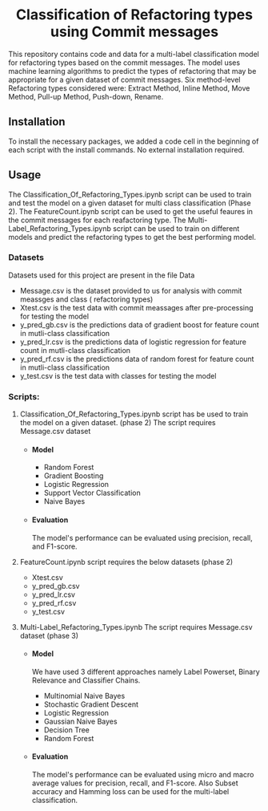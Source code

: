 <h1 align="center">Classification of Refactoring types using Commit messages</h1>

This repository contains code and data for a multi-label classification model for refactoring types based on the commit messages.
The model uses machine learning algorithms to predict the types of refactoring that may be appropriate for a given dataset of commit messages.
Six method-level Refactoring types considered were: Extract Method, Inline Method, Move Method, Pull-up Method, Push-down, Rename.

## Installation
To install the necessary packages, we added a code cell in the beginning of each script with the install commands. No external installation required.

## Usage

The Classification_Of_Refactoring_Types.ipynb script can be used to train and test the model on a given dataset for multi class classification (Phase 2). The FeatureCount.ipynb script can be used to get the useful feaures in the commit messages for each reafactoring type. The Multi-Label_Refactoring_Types.ipynb script can be used to train on different models and predict the refactoring types to get the best performing model.

### Datasets
Datasets used for this project are present in the file Data
- Message.csv is the dataset provided to us for analysis with commit meassges and class ( refactoring types)
- Xtest.csv is the test data with commit meassages after pre-processing for testing the model
- y_pred_gb.csv is the predictions data of gradient boost for feature count in mutli-class classification 
- y_pred_lr.csv is the predictions data of logistic regression for feature count in mutli-class classification 
- y_pred_rf.csv is the predictions data of random forest for feature count in mutli-class classification 
- y_test.csv is the test data with classes for testing the model

### Scripts:
1. Classification_Of_Refactoring_Types.ipynb script has be used to train the model on a given dataset. (phase 2)
The script requires Message.csv dataset
	- #### Model 
		- Random Forest
		- Gradient Boosting
		- Logistic Regression
		- Support Vector Classification
		- Naive Bayes
	- #### Evaluation 
		The model's performance can be evaluated using precision, recall, and F1-score. 
	
2. FeatureCount.ipynb script requires the below datasets (phase 2)
	- Xtest.csv
	- y_pred_gb.csv
	- y_pred_lr.csv
	- y_pred_rf.csv
	- y_test.csv
	
3. Multi-Label_Refactoring_Types.ipynb 
The script requires Message.csv dataset (phase 3)
	- #### Model 
		We have used 3 different approaches namely Label Powerset, Binary Relevance and Classifier Chains.
	
		- Multinomial Naive Bayes
		- Stochastic Gradient Descent
		- Logistic Regression
		- Gaussian Naive Bayes
		- Decision Tree
		- Random Forest
	- #### Evaluation 
		The model's performance can be evaluated using micro and macro average values for precision, recall, and F1-score. Also Subset accuracy and Hamming loss can be used for the multi-label classification.
